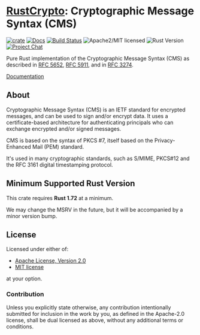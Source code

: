 # [RustCrypto]: Cryptographic Message Syntax (CMS)

[![crate][crate-image]][crate-link]
[![Docs][docs-image]][docs-link]
[![Build Status][build-image]][build-link]
![Apache2/MIT licensed][license-image]
![Rust Version][rustc-image]
[![Project Chat][chat-image]][chat-link]

Pure Rust implementation of the Cryptographic Message Syntax (CMS) as described
in [RFC 5652], [RFC 5911], and in [RFC 3274].

[Documentation][docs-link]

## About

Cryptographic Message Syntax (CMS) is an IETF standard for encrypted messages,
and can be used to sign and/or encrypt data.  It uses a certificate-based
architecture for authenticating principals who can exchange encrypted and/or
signed messages.

CMS is based on the syntax of PKCS #7, itself based on the Privacy-Enhanced
Mail (PEM) standard.

It's used in many cryptographic standards, such as S/MIME, PKCS#12 and the
RFC 3161 digital timestamping protocol.

## Minimum Supported Rust Version

This crate requires **Rust 1.72** at a minimum.

We may change the MSRV in the future, but it will be accompanied by a minor
version bump.

## License

Licensed under either of:

- [Apache License, Version 2.0](http://www.apache.org/licenses/LICENSE-2.0)
- [MIT license](http://opensource.org/licenses/MIT)

at your option.

### Contribution

Unless you explicitly state otherwise, any contribution intentionally submitted
for inclusion in the work by you, as defined in the Apache-2.0 license, shall be
dual licensed as above, without any additional terms or conditions.

[//]: # (badges)

[crate-image]: https://buildstats.info/crate/cms
[crate-link]: https://crates.io/crates/cms
[docs-image]: https://docs.rs/cms/badge.svg
[docs-link]: https://docs.rs/cms/
[build-image]: https://github.com/RustCrypto/formats/actions/workflows/cms.yml/badge.svg
[build-link]: https://github.com/RustCrypto/formats/actions/workflows/cms.yml
[license-image]: https://img.shields.io/badge/license-Apache2.0/MIT-blue.svg
[rustc-image]: https://img.shields.io/badge/rustc-1.72+-blue.svg
[chat-image]: https://img.shields.io/badge/zulip-join_chat-blue.svg
[chat-link]: https://rustcrypto.zulipchat.com/#narrow/stream/300570-formats

[//]: # (links)

[RustCrypto]: https://github.com/rustcrypto
[RFC 3274]: https://datatracker.ietf.org/doc/html/rfc3274
[RFC 5652]: https://datatracker.ietf.org/doc/html/rfc5652
[RFC 5911]: https://datatracker.ietf.org/doc/html/rfc5652
